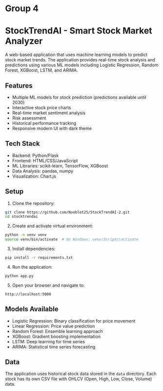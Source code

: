 # Group 4

# StockTrendAI - Smart Stock Market Analyzer

A web-based application that uses machine learning models to predict stock market trends. The application provides real-time stock analysis and predictions using various ML models including Logistic Regression, Random Forest, XGBoost, LSTM, and ARIMA.

## Features

- Multiple ML models for stock prediction (predictions available until 2030)
- Interactive stock price charts
- Real-time market sentiment analysis
- Risk assessment
- Historical performance tracking
- Responsive modern UI with dark theme

## Tech Stack

- Backend: Python/Flask
- Frontend: HTML/CSS/JavaScript
- ML Libraries: scikit-learn, TensorFlow, XGBoost
- Data Analysis: pandas, numpy
- Visualization: Chart.js

## Setup

1. Clone the repository:
```bash
git clone https://github.com/Nooblet25/StockTrendAI-2.git
cd stocktrendai
```

2. Create and activate virtual environment:
```bash
python -m venv venv
source venv/bin/activate  # On Windows: venv\Scripts\activate
```

3. Install dependencies:
```bash
pip install -r requirements.txt
```

4. Run the application:
```bash
python app.py
```

5. Open your browser and navigate to:
```
http://localhost:5000
```

## Models Available

- Logistic Regression: Binary classification for price movement
- Linear Regression: Price value prediction
- Random Forest: Ensemble learning approach
- XGBoost: Gradient boosting implementation
- LSTM: Deep learning for time series
- ARIMA: Statistical time series forecasting

## Data

The application uses historical stock data stored in the `data` directory. Each stock has its own CSV file with OHLCV (Open, High, Low, Close, Volume) data.
